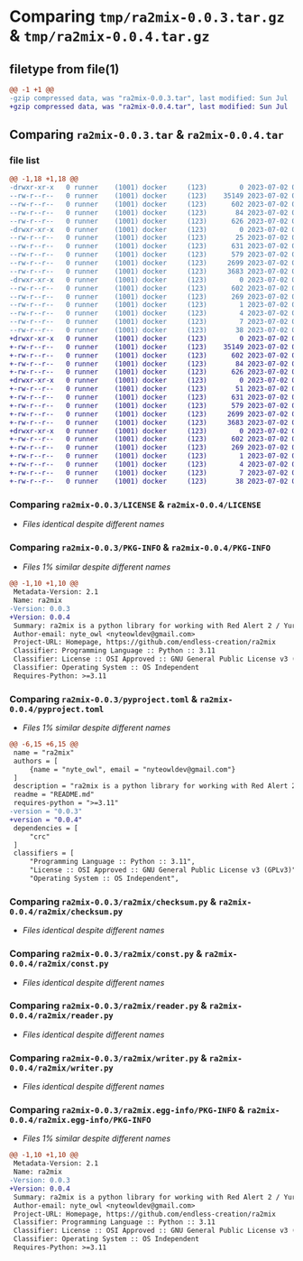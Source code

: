 # Comparing `tmp/ra2mix-0.0.3.tar.gz` & `tmp/ra2mix-0.0.4.tar.gz`

## filetype from file(1)

```diff
@@ -1 +1 @@
-gzip compressed data, was "ra2mix-0.0.3.tar", last modified: Sun Jul  2 04:26:25 2023, max compression
+gzip compressed data, was "ra2mix-0.0.4.tar", last modified: Sun Jul  2 04:31:38 2023, max compression
```

## Comparing `ra2mix-0.0.3.tar` & `ra2mix-0.0.4.tar`

### file list

```diff
@@ -1,18 +1,18 @@
-drwxr-xr-x   0 runner    (1001) docker     (123)        0 2023-07-02 04:26:25.111780 ra2mix-0.0.3/
--rw-r--r--   0 runner    (1001) docker     (123)    35149 2023-07-02 04:26:16.000000 ra2mix-0.0.3/LICENSE
--rw-r--r--   0 runner    (1001) docker     (123)      602 2023-07-02 04:26:25.111780 ra2mix-0.0.3/PKG-INFO
--rw-r--r--   0 runner    (1001) docker     (123)       84 2023-07-02 04:26:16.000000 ra2mix-0.0.3/README.md
--rw-r--r--   0 runner    (1001) docker     (123)      626 2023-07-02 04:26:16.000000 ra2mix-0.0.3/pyproject.toml
-drwxr-xr-x   0 runner    (1001) docker     (123)        0 2023-07-02 04:26:25.111780 ra2mix-0.0.3/ra2mix/
--rw-r--r--   0 runner    (1001) docker     (123)       25 2023-07-02 04:26:16.000000 ra2mix-0.0.3/ra2mix/__init__.py
--rw-r--r--   0 runner    (1001) docker     (123)      631 2023-07-02 04:26:16.000000 ra2mix-0.0.3/ra2mix/checksum.py
--rw-r--r--   0 runner    (1001) docker     (123)      579 2023-07-02 04:26:16.000000 ra2mix-0.0.3/ra2mix/const.py
--rw-r--r--   0 runner    (1001) docker     (123)     2699 2023-07-02 04:26:16.000000 ra2mix-0.0.3/ra2mix/reader.py
--rw-r--r--   0 runner    (1001) docker     (123)     3683 2023-07-02 04:26:16.000000 ra2mix-0.0.3/ra2mix/writer.py
-drwxr-xr-x   0 runner    (1001) docker     (123)        0 2023-07-02 04:26:25.111780 ra2mix-0.0.3/ra2mix.egg-info/
--rw-r--r--   0 runner    (1001) docker     (123)      602 2023-07-02 04:26:25.000000 ra2mix-0.0.3/ra2mix.egg-info/PKG-INFO
--rw-r--r--   0 runner    (1001) docker     (123)      269 2023-07-02 04:26:25.000000 ra2mix-0.0.3/ra2mix.egg-info/SOURCES.txt
--rw-r--r--   0 runner    (1001) docker     (123)        1 2023-07-02 04:26:25.000000 ra2mix-0.0.3/ra2mix.egg-info/dependency_links.txt
--rw-r--r--   0 runner    (1001) docker     (123)        4 2023-07-02 04:26:25.000000 ra2mix-0.0.3/ra2mix.egg-info/requires.txt
--rw-r--r--   0 runner    (1001) docker     (123)        7 2023-07-02 04:26:25.000000 ra2mix-0.0.3/ra2mix.egg-info/top_level.txt
--rw-r--r--   0 runner    (1001) docker     (123)       38 2023-07-02 04:26:25.111780 ra2mix-0.0.3/setup.cfg
+drwxr-xr-x   0 runner    (1001) docker     (123)        0 2023-07-02 04:31:38.590053 ra2mix-0.0.4/
+-rw-r--r--   0 runner    (1001) docker     (123)    35149 2023-07-02 04:31:29.000000 ra2mix-0.0.4/LICENSE
+-rw-r--r--   0 runner    (1001) docker     (123)      602 2023-07-02 04:31:38.590053 ra2mix-0.0.4/PKG-INFO
+-rw-r--r--   0 runner    (1001) docker     (123)       84 2023-07-02 04:31:29.000000 ra2mix-0.0.4/README.md
+-rw-r--r--   0 runner    (1001) docker     (123)      626 2023-07-02 04:31:29.000000 ra2mix-0.0.4/pyproject.toml
+drwxr-xr-x   0 runner    (1001) docker     (123)        0 2023-07-02 04:31:38.590053 ra2mix-0.0.4/ra2mix/
+-rw-r--r--   0 runner    (1001) docker     (123)       51 2023-07-02 04:31:29.000000 ra2mix-0.0.4/ra2mix/__init__.py
+-rw-r--r--   0 runner    (1001) docker     (123)      631 2023-07-02 04:31:29.000000 ra2mix-0.0.4/ra2mix/checksum.py
+-rw-r--r--   0 runner    (1001) docker     (123)      579 2023-07-02 04:31:29.000000 ra2mix-0.0.4/ra2mix/const.py
+-rw-r--r--   0 runner    (1001) docker     (123)     2699 2023-07-02 04:31:29.000000 ra2mix-0.0.4/ra2mix/reader.py
+-rw-r--r--   0 runner    (1001) docker     (123)     3683 2023-07-02 04:31:29.000000 ra2mix-0.0.4/ra2mix/writer.py
+drwxr-xr-x   0 runner    (1001) docker     (123)        0 2023-07-02 04:31:38.590053 ra2mix-0.0.4/ra2mix.egg-info/
+-rw-r--r--   0 runner    (1001) docker     (123)      602 2023-07-02 04:31:38.000000 ra2mix-0.0.4/ra2mix.egg-info/PKG-INFO
+-rw-r--r--   0 runner    (1001) docker     (123)      269 2023-07-02 04:31:38.000000 ra2mix-0.0.4/ra2mix.egg-info/SOURCES.txt
+-rw-r--r--   0 runner    (1001) docker     (123)        1 2023-07-02 04:31:38.000000 ra2mix-0.0.4/ra2mix.egg-info/dependency_links.txt
+-rw-r--r--   0 runner    (1001) docker     (123)        4 2023-07-02 04:31:38.000000 ra2mix-0.0.4/ra2mix.egg-info/requires.txt
+-rw-r--r--   0 runner    (1001) docker     (123)        7 2023-07-02 04:31:38.000000 ra2mix-0.0.4/ra2mix.egg-info/top_level.txt
+-rw-r--r--   0 runner    (1001) docker     (123)       38 2023-07-02 04:31:38.590053 ra2mix-0.0.4/setup.cfg
```

### Comparing `ra2mix-0.0.3/LICENSE` & `ra2mix-0.0.4/LICENSE`

 * *Files identical despite different names*

### Comparing `ra2mix-0.0.3/PKG-INFO` & `ra2mix-0.0.4/PKG-INFO`

 * *Files 1% similar despite different names*

```diff
@@ -1,10 +1,10 @@
 Metadata-Version: 2.1
 Name: ra2mix
-Version: 0.0.3
+Version: 0.0.4
 Summary: ra2mix is a python library for working with Red Alert 2 / Yuri's Revenge *.mix files
 Author-email: nyte_owl <nyteowldev@gmail.com>
 Project-URL: Homepage, https://github.com/endless-creation/ra2mix
 Classifier: Programming Language :: Python :: 3.11
 Classifier: License :: OSI Approved :: GNU General Public License v3 (GPLv3)
 Classifier: Operating System :: OS Independent
 Requires-Python: >=3.11
```

### Comparing `ra2mix-0.0.3/pyproject.toml` & `ra2mix-0.0.4/pyproject.toml`

 * *Files 1% similar despite different names*

```diff
@@ -6,15 +6,15 @@
 name = "ra2mix"
 authors = [
     {name = "nyte_owl", email = "nyteowldev@gmail.com"}
 ]
 description = "ra2mix is a python library for working with Red Alert 2 / Yuri's Revenge *.mix files"
 readme = "README.md"
 requires-python = ">=3.11"
-version = "0.0.3"
+version = "0.0.4"
 dependencies = [
     "crc"
 ]
 classifiers = [
     "Programming Language :: Python :: 3.11",
     "License :: OSI Approved :: GNU General Public License v3 (GPLv3)",
     "Operating System :: OS Independent",
```

### Comparing `ra2mix-0.0.3/ra2mix/checksum.py` & `ra2mix-0.0.4/ra2mix/checksum.py`

 * *Files identical despite different names*

### Comparing `ra2mix-0.0.3/ra2mix/const.py` & `ra2mix-0.0.4/ra2mix/const.py`

 * *Files identical despite different names*

### Comparing `ra2mix-0.0.3/ra2mix/reader.py` & `ra2mix-0.0.4/ra2mix/reader.py`

 * *Files identical despite different names*

### Comparing `ra2mix-0.0.3/ra2mix/writer.py` & `ra2mix-0.0.4/ra2mix/writer.py`

 * *Files identical despite different names*

### Comparing `ra2mix-0.0.3/ra2mix.egg-info/PKG-INFO` & `ra2mix-0.0.4/ra2mix.egg-info/PKG-INFO`

 * *Files 1% similar despite different names*

```diff
@@ -1,10 +1,10 @@
 Metadata-Version: 2.1
 Name: ra2mix
-Version: 0.0.3
+Version: 0.0.4
 Summary: ra2mix is a python library for working with Red Alert 2 / Yuri's Revenge *.mix files
 Author-email: nyte_owl <nyteowldev@gmail.com>
 Project-URL: Homepage, https://github.com/endless-creation/ra2mix
 Classifier: Programming Language :: Python :: 3.11
 Classifier: License :: OSI Approved :: GNU General Public License v3 (GPLv3)
 Classifier: Operating System :: OS Independent
 Requires-Python: >=3.11
```

